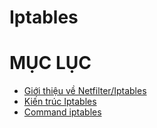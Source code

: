 # Iptables


# MỤC LỤC
- [Giới thiệu về Netfilter/Iptables](docs/Gioi-thieu-Iptables.md)
- [Kiến trúc Iptables ](docs/Kien-truc-iptables.md)
- [Command iptables](docs/Command-iptables.md)



